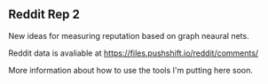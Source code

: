 ## Reddit Rep 2

New ideas for measuring reputation based on graph neaural nets.

Reddit data is avaliable at https://files.pushshift.io/reddit/comments/

More information about how to use the tools I'm putting here soon.
